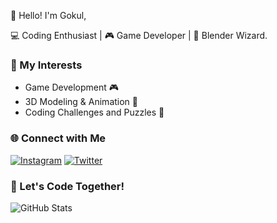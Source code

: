 👋 Hello! I'm Gokul, 

💻 Coding Enthusiast | 🎮 Game Developer | 🌌 Blender Wizard. 

### 🌱 My Interests

- Game Development 🎮
- 3D Modeling & Animation 🌌
- Coding Challenges and Puzzles 🧩

### 🌐 Connect with Me

[![Instagram](https://img.shields.io/badge/Instagram-FE7A16?style=flat-square&logo=instagram&logoColor=white)](https://www.instagram.com/not_.goku)
[![Twitter](https://img.shields.io/badge/Twitter-1DA1F2?style=flat-square&logo=twitter&logoColor=white)](https://twitter.com/Gokul_ov)

### 🚀 Let's Code Together!

![GitHub Stats](https://github-readme-stats.vercel.app/api?username=gokul810&show_icons=true&count_private=true&hide_title=true&hide=prs&theme=gruvbox)



